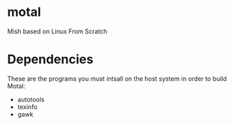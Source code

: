 # motal
Mish based on Linux From Scratch

# Dependencies
These are the programs you must intsall on the host system in order to build Motal:
* autotools
* texinfo
* gawk
